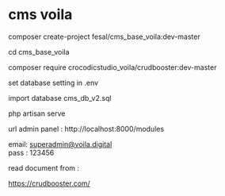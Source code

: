 <h1>cms voila </h1>

<p><a>composer create-project fesal/cms_base_voila:dev-master</a></p>

<p><a>cd cms_base_voila</a></p>

<p><a>composer require crocodicstudio_voila/crudbooster:dev-master</a></p>

set database setting in .env

import database cms_db_v2.sql

<div>
  <p><a>php artisan serve</a></p>
  url admin panel : http://localhost:8000/modules
  
  email: superadmin@voila.digital <br>
  pass : 123456
 </div>
 
 
 read document from : <br>
 
 https://crudbooster.com/
